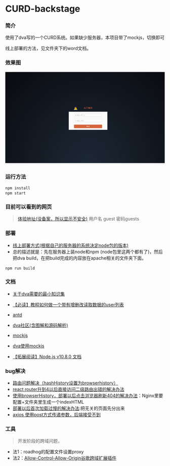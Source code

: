 # CURD-backstage

### 简介
使用了dva写的一个CURD系统。如果缺少服务器，本项目带了mockjs，切换即可

线上部署的方法，见文件夹下的word文档。
### 效果图
![效果gif](https://github.com/feiaaa/CURD-backstage/blob/master/static/final.gif)
### 运行方法
```
npm install
npm start
```
### 目前可以看到的网页
> [体验地址(没备案，所以显示不安全)](http://www.niwa.club)
> 用户名 guest 密码guests
> 

### 部署
- [线上部署方式(根据自己的服务器的系统决定node包的版本)](https://blog.csdn.net/xerysherryx/article/details/78920978)
- 总的描述就是：先在服务器上装node和npm (node包里这两个都有了)，然后把dva build，在把build完成的内容放在apache相关的文件夹下面。
```
npm run build
```

### 文档
- [关于dva需要的最小知识集](https://github.com/dvajs/dva-knowledgemap)

- [【必读】教程如何做一个带有增删改读取数据的user列表](https://github.com/dvajs/dva-docs/blob/master/v1/zh-cn/tutorial/01-%E6%A6%82%E8%A6%81.md)
- [antd](https://ant.design/docs/react/introduce-cn)
- [dva社区(含图解和源码解析)](https://dvajs.com/guide/)
- [mockjs](http://mockjs.com/dist/mock.js)
- [dva使用mockjs](http://doc.okbase.net/tjc1996/archive/262169.html)
- [【拓展阅读】Node.js v10.8.0 文档](http://nodejs.cn/api/)

### bug解决
- [路由问题解决（hashHistory设置为browserhistory）](https://www.jianshu.com/p/649e97ff4354)
- [react router升到4以后直接访问二级路由出错的解决办法](https://github.com/dkvirus/dva/issues/9)
- [使用browserHistory，部署以后点击浏览器刷新404的解决办法](https://github.com/LoeiFy/Recordum/issues/15)：Nginx里要配置+文件夹里生成一个indexHTML
- [部署以后首次加载过慢的解决办法](https://github.com/dvajs/dva/issues/1128):把无关的页面先分出来
- [axios 使用post方式传递参数，后端接受不到](https://segmentfault.com/a/1190000012635783)
### 工具
> 开发阶段的跨域问题，
- 法1：roadhog的配置文件设置proxy
- 法2：[Allow-Control-Allow-Origin谷歌跨域扩展插件](https://download.csdn.net/download/zz975896590/10266971)
